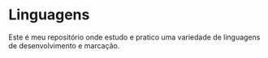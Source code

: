 # Linguagens
 Este é meu repositório onde estudo e pratico uma variedade de linguagens de desenvolvimento e marcação.
